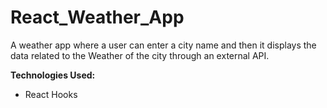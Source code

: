 # React_Weather_App
A weather app where a user can enter a city name and then it displays the data related to the Weather of the city through an external API.

**Technologies Used:**
- React Hooks
